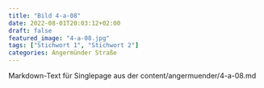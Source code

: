 ```yaml
---
title: "Bild 4-a-08"
date: 2022-08-01T20:03:12+02:00
draft: false
featured_image: "4-a-08.jpg"
tags: ["Stichwort 1", "Stichwort 2"]
categories: Angermünder Straße
---
```



Markdown-Text für Singlepage aus der content/angermuender/4-a-08.md
